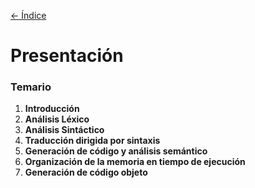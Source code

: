 [<- Índice](Compiladores.md)
# Presentación

### Temario

1. **Introducción**
2. **Análisis Léxico**
3. **Análisis Sintáctico**
4. **Traducción dirigida por sintaxis**
5. **Generación de código y análisis semántico**
6. **Organización de la memoria en tiempo de ejecución**
7. **Generación de código objeto**
